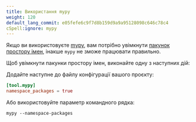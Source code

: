 ```yaml
---
title: Використання mypy
weight: 120
default_lang_commit: e05fefe6c9f7d8b159d9a9a95128098c646c78c4
cSpell:ignore: mypy
---
```


Якщо ви використовуєте [mypy](https://mypy-lang.org/), вам потрібно увімкнути [пакунок простору імен](https://mypy.readthedocs.io/en/stable/command_line.html#cmdoption-mypy-namespace-packages), інакше `mypy` не зможе працювати правильно.

Щоб увімкнути пакунки простору імен, виконайте одну з наступних дій:

Додайте наступне до файлу конфігурації вашого проєкту:

```toml
[tool.mypy]
namespace_packages = true
```

Або використовуйте параметр командного рядка:

```shell
mypy --namespace-packages
```
